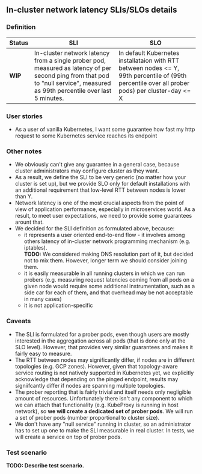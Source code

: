 ## In-cluster network latency SLIs/SLOs details

### Definition

| Status | SLI | SLO |
| --- | --- | --- |
| __WIP__ | In-cluster network latency from a single prober pod, measured as latency of per second ping from that pod to "null service", measured as 99th percentile over last 5 minutes. | In default Kubernetes installataion with RTT between nodes <= Y, 99th percentile of (99th percentile over all prober pods) per cluster-day <= X |

### User stories
- As a user of vanilla Kubernetes, I want some guarantee how fast my http
request to some Kubernetes service reaches its endpoint

### Other notes
- We obviously can't give any guarantee in a general case, because cluster
administrators may configure cluster as they want.
- As a result, we define the SLI to be very generic (no matter how your cluster
is set up), but we provide SLO only for default installations with an additional
requirement that low-level RTT between nodes is lower than Y.
- Network latency is one of the most crucial aspects from the point of view
of application performance, especially in microservices world. As a result, to
meet user expectations, we need to provide some guarantees arount that.
- We decided for the SLI definition as formulated above, because:
  - it represents a user oriented end-to-end flow - it involves among others
    latency of in-cluster network programming mechanism (e.g. iptables). <br/>
    __TODO:__ We considered making DNS resolution part of it, but decided not
    to mix them. However, longer term we should consider joining them.
  - it is easily measurable in all running clusters in which we can run probers
    (e.g. measuring request latencies coming from all pods on a given
    node would require some additional instrumentation, such as a side car for
    each of them, and that overhead may be not acceptable in many cases)
  - it is not application-specific

### Caveats
- The SLI is formulated for a prober pods, even though users are mostly
interested in the aggregation across all pods (that is done only at the SLO
level). However, that provides very similar guarantees and makes it fairly
easy to measure.
- The RTT between nodes may significantly differ, if nodes are in different
topologies (e.g. GCP zones). However, given that topology-aware service routing
is not natively supported in Kubernetes yet, we explicitly acknowledge that
depending on the pinged endpoint, results may signiifcantly differ if nodes
are spanning multiple topologies.
- The prober reporting that is fairly trivial and itself needs only negligible
amount of resources. Unfortunately there isn't any component to which we can
attach that functionality (e.g. KubeProxy is running in host network), so
**we will create a dedicated set of prober pods**. We will run a set of prober
pods (number proportional to cluster size).
- We don't have any "null service" running in cluster, so an administrator has
to set up one to make the SLI measurable in real cluster. In tests, we will
create a service on top of prober pods.

### Test scenario

__TODO: Describe test scenario.__
